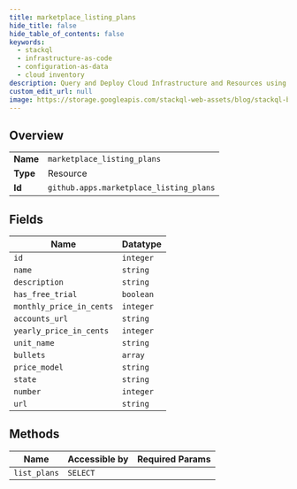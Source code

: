 ```yaml
---
title: marketplace_listing_plans
hide_title: false
hide_table_of_contents: false
keywords:
  - stackql
  - infrastructure-as-code
  - configuration-as-data
  - cloud inventory
description: Query and Deploy Cloud Infrastructure and Resources using SQL
custom_edit_url: null
image: https://storage.googleapis.com/stackql-web-assets/blog/stackql-blog-post-featured-image.png
---
```

  
    

## Overview
<table><tbody>
<tr><td><b>Name</b></td><td><code>marketplace_listing_plans</code></td></tr>
<tr><td><b>Type</b></td><td>Resource</td></tr>
<tr><td><b>Id</b></td><td><code>github.apps.marketplace_listing_plans</code></td></tr>
</tbody></table>

## Fields
| Name | Datatype |
| ---- | -------- |
| `id` | `integer` |
| `name` | `string` |
| `description` | `string` |
| `has_free_trial` | `boolean` |
| `monthly_price_in_cents` | `integer` |
| `accounts_url` | `string` |
| `yearly_price_in_cents` | `integer` |
| `unit_name` | `string` |
| `bullets` | `array` |
| `price_model` | `string` |
| `state` | `string` |
| `number` | `integer` |
| `url` | `string` |
## Methods
| Name | Accessible by | Required Params |
| ---- | ------------- | --------------- |
| `list_plans` | `SELECT` |  |
